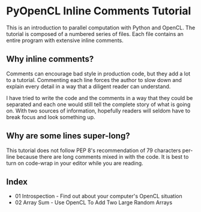 # PyOpenCL Inline Comments Tutorial

This is an introduction to parallel computation with Python and OpenCL.  The tutorial is composed of a numbered series of files.  Each file contains an entire program with extensive inline comments.

## Why inline comments?

Comments can encourage bad style in production code, but they add a lot to a tutorial.  Commenting each line forces the author to slow down and explain every detail in a way that a diligent reader can understand.

I have tried to write the code and the comments in a way that they could be separated and each one would still tell the complete story of what is going on.  With two sources of information, hopefully readers will seldom have to break focus and look something up.

## Why are some lines super-long?

This tutorial does not follow PEP 8's recommendation of 79 characters per-line because there are long comments mixed in with the code.  It is best to turn on code-wrap in your editor while you are reading.

## Index

- 01 Introspection - Find out about your computer's OpenCL situation
- 02 Array Sum - Use OpenCL To Add Two Large Random Arrays
